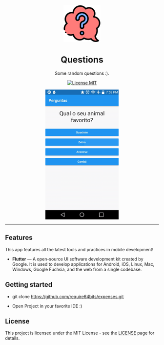 <h1 align="center">
<br>
  <img src="assets/images/demo-icon.svg" alt="Expenses" width="120">
<br>
<br>
Questions
</h1>

<p align="center">Some random questions :).</p>

<p align="center">
  <a href="https://opensource.org/licenses/MIT">
    <img src="https://img.shields.io/badge/License-MIT-blue.svg" alt="License MIT">
  </a>
</p>

[//]: # (Add your gifs/images here:)
<div align="center">
  <img src="assets/images/demo-gif.gif" alt="demo" height="425">
</div>

<hr />

## Features
[//]: # (Add the features of your project here:)
This app features all the latest tools and practices in mobile development!

- **Flutter** — A open-source UI software development kit created by Google. It is used to develop applications for Android, iOS, Linux, Mac, Windows, Google Fuchsia, and the web from a single codebase. 

## Getting started

- git clone https://github.com/require64bits/expenses.git


- Open Project in your favorite IDE :)

## License

This project is licensed under the MIT License - see the [LICENSE](https://opensource.org/licenses/MIT) page for details.